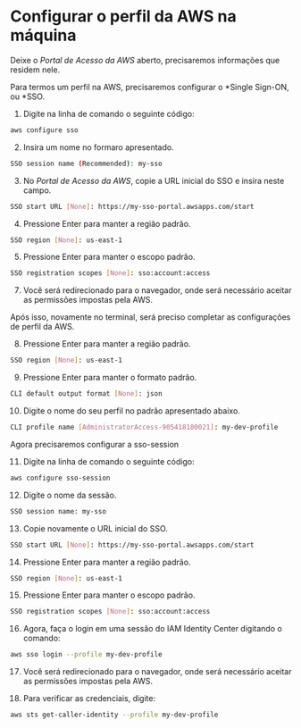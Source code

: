 # Configurar o perfil da AWS na máquina

Deixe o *Portal de Acesso da AWS* aberto, precisaremos informações que residem nele.

Para termos um perfil na AWS, precisaremos configurar o *Single Sign-ON, ou *SSO.

1. Digite na linha de comando o seguinte código:

```bash
aws configure sso
```

2. Insira um nome no formaro apresentado.

```bash
SSO session name (Recommended): my-sso
```

3. No *Portal de Acesso da AWS*, copie a URL inicial do SSO e insira neste campo.

```bash
SSO start URL [None]: https://my-sso-portal.awsapps.com/start
```

4. Pressione Enter para manter a região padrão.

```bash
SSO region [None]: us-east-1
```

5. Pressione Enter para manter o escopo padrão.

```bash
SSO registration scopes [None]: sso:account:access
```

7. Você será redirecionado para o navegador, onde será necessário aceitar as permissões impostas pela AWS.

Após isso, novamente no terminal, será preciso completar as configurações de perfil da AWS.

8. Pressione Enter para manter a região padrão.

```bash
SSO region [None]: us-east-1
```

9. Pressione Enter para manter o formato padrão.

```bash
CLI default output format [None]: json
```

10. Digite o nome do seu perfil no padrão apresentado abaixo.

```bash
CLI profile name [AdministratorAccess-905418180021]: my-dev-profile
```

Agora precisaremos configurar a sso-session

11. Digite na linha de comando o seguinte código:

```bash
aws configure sso-session
```

12. Digite o nome da sessão.

```bash
SSO session name: my-sso
```

13. Copie novamente o URL inicial do SSO.

```bash
SSO start URL [None]: https://my-sso-portal.awsapps.com/start
```

14. Pressione Enter para manter a região padrão.

```bash
SSO region [None]: us-east-1
```

15. Pressione Enter para manter o escopo padrão.

```bash
SSO registration scopes [None]: sso:account:access
```

16. Agora, faça o login em uma sessão do IAM Identity Center digitando o comando:

```bash
aws sso login --profile my-dev-profile
```

17. Você será redirecionado para o navegador, onde será necessário aceitar as permissões impostas pela AWS.

18. Para verificar as credenciais, digite:

```bash
aws sts get-caller-identity --profile my-dev-profile
```